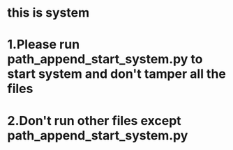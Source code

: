 # this is system
# 1.Please run path_append_start_system.py to start system and don't tamper all the files
# 2.Don't run other files except path_append_start_system.py

